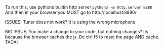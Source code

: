 To run this, use pythons builtin http server
`python3 -m http.server 8880`
And then in your browser you MUST go to http://localhost:8880/


ISSUES:
Tuner does not work? It is using the wrong microphone

BIG ISSUE:
You make a change to your code, but nothing changes? Its because the browser caches the js. Do ctrl f5 to reset the page AND cache. TADA!
